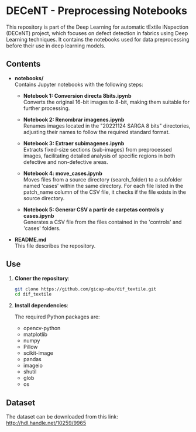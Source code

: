 # DECeNT - Preprocessing Notebooks

This repository is part of the Deep Learning for automatic tExtile iNspection (DECeNT) project, which focuses on defect detection in fabrics using Deep Learning techniques. It contains the notebooks used for data preprocessing before their use in deep learning models.

## Contents

- **notebooks/**  
  Contains Jupyter notebooks with the following steps:
  
  - **Notebook 1: Conversion directa 8bits.ipynb**  
   Converts the original 16-bit images to 8-bit, making them suitable for further processing.
    
  - **Notebook 2: Renombrar imagenes.ipynb**  
    Renames images located in the "20221124 SARGA 8 bits" directories, adjusting their names to follow the required standard format.
    
  - **Notebook 3: Extraer subimagenes.ipynb**  
    Extracts fixed-size sections (sub-images) from preprocessed images, facilitating detailed analysis of specific regions in both defective and non-defective areas.

  - **Notebook 4: move_cases.ipynb**  
    Moves files from a source directory (search_folder) to a subfolder named 'cases' within the same directory. For each file listed in the patch_name column of the CSV file, it checks if the file exists in the source directory.

  - **Notebook 5: Generar CSV a partir de carpetas controls y cases.ipynb**  
    Generates a CSV file from the files contained in the 'controls' and 'cases' folders.
  
- **README.md**  
  This file describes the repository.

## Use

1. **Cloner the repository**:
   ```bash
   git clone https://github.com/gicap-ubu/dif_textile.git
   cd dif_textile

2. **Install dependencies**:
   
   The required Python packages are:
   
   * opencv-python
   * matplotlib
   * numpy
   * Pillow
   * scikit-image
   * pandas
   * imageio
   * shutil
   * glob
   * os
     
## Dataset
  The dataset can be downloaded from this link: http://hdl.handle.net/10259/9965 
